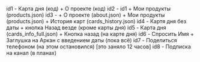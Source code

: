 id1 - Карта дня (код) + О проекте (код) 
id2 - id1 + Мои продукты (products.json)
id3 -  + О проекте (about.json) + Мои продукты (products.json) + История карт (cards_history.json)
id4 -  Картя дня без даты + кнопка Назад везде (кроме карты дня)
id5 -  Карта дня (cards_info_full.json) + Кнопка назад (на карте дня)
id6 -  Спросить Имя + Заглушка на Аркан c введением даты (пока всё)
id7 -  Поделиться телефоном (на этом остановился) [это заняло 12 часов]
id8 -  Подписка на канал (в планах)